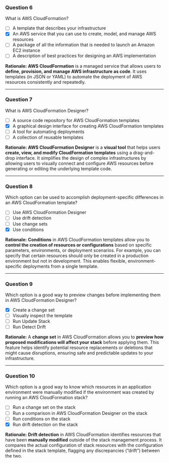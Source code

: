 ### Question 6

What is AWS CloudFormation?

* [ ] A template that describes your infrastructure
* [x] An AWS service that you can use to create, model, and manage AWS resources
* [ ] A package of all the information that is needed to launch an Amazon EC2 instance
* [ ] A description of best practices for designing an AWS implementation

**Rationale:**
**AWS CloudFormation** is a managed service that allows users to **define, provision, and manage AWS infrastructure as code**. It uses templates (in JSON or YAML) to automate the deployment of AWS resources consistently and repeatedly.

---

### Question 7

What is AWS CloudFormation Designer?

* [ ] A source code repository for AWS CloudFormation templates
* [x] A graphical design interface for creating AWS CloudFormation templates
* [ ] A tool for automating deployments
* [ ] A collection of reusable templates

**Rationale:**
**AWS CloudFormation Designer** is a **visual tool** that helps users **create, view, and modify CloudFormation templates** using a drag-and-drop interface. It simplifies the design of complex infrastructures by allowing users to visually connect and configure AWS resources before generating or editing the underlying template code.

---

### Question 8

Which option can be used to accomplish deployment-specific differences in an AWS CloudFormation template?

* [ ] Use AWS CloudFormation Designer
* [ ] Use drift detection
* [ ] Use change sets
* [x] Use conditions

**Rationale:**
**Conditions** in AWS CloudFormation templates allow you to **control the creation of resources or configurations** based on specific parameters, environments, or deployment scenarios. For example, you can specify that certain resources should only be created in a production environment but not in development. This enables flexible, environment-specific deployments from a single template.

---

### Question 9

Which option is a good way to preview changes before implementing them in AWS CloudFormation Designer?

* [x] Create a change set
* [ ] Visually inspect the template
* [ ] Run Update Stack
* [ ] Run Detect Drift

**Rationale:**
A **change set** in AWS CloudFormation allows you to **preview how proposed modifications will affect your stack** before applying them. This feature helps identify potential resource replacements or deletions that might cause disruptions, ensuring safe and predictable updates to your infrastructure.

---

### Question 10

Which option is a good way to know which resources in an application environment were manually modified if the environment was created by running an AWS CloudFormation stack?

* [ ] Run a change set on the stack
* [ ] Run a comparison in AWS CloudFormation Designer on the stack
* [ ] Run conditions on the stack
* [x] Run drift detection on the stack

**Rationale:**
**Drift detection** in AWS CloudFormation identifies resources that have been **manually modified** outside of the stack management process. It compares the actual configuration of stack resources with the configuration defined in the stack template, flagging any discrepancies (“drift”) between the two.

